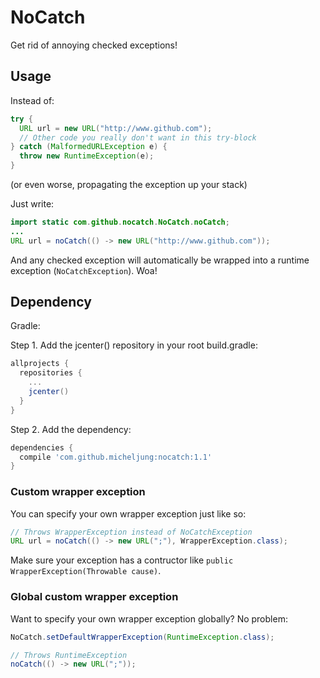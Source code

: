 # NoCatch
Get rid of annoying checked exceptions!

## Usage
Instead of:
```java
try {
  URL url = new URL("http://www.github.com");
  // Other code you really don't want in this try-block
} catch (MalformedURLException e) {
  throw new RuntimeException(e);
}
```
(or even worse, propagating the exception up your stack)

Just write:
```java
import static com.github.nocatch.NoCatch.noCatch;
...
URL url = noCatch(() -> new URL("http://www.github.com"));
```

And any checked exception will automatically be wrapped into a runtime exception (`NoCatchException`). Woa!

## Dependency

Gradle:

Step 1. Add the jcenter() repository in your root build.gradle:
```groovy
allprojects {
  repositories {
    ...
    jcenter()
  }
}
```
Step 2. Add the dependency:
```groovy
dependencies {
  compile 'com.github.micheljung:nocatch:1.1'
}
```

### Custom wrapper exception

You can specify your own wrapper exception just like so:
```java
// Throws WrapperException instead of NoCatchException
URL url = noCatch(() -> new URL(";"), WrapperException.class);
```
Make sure your exception has a contructor like `public WrapperException(Throwable cause)`.

### Global custom wrapper exception

Want to specify your own wrapper exception globally? No problem:
```java
NoCatch.setDefaultWrapperException(RuntimeException.class);

// Throws RuntimeException
noCatch(() -> new URL(";"));
```
